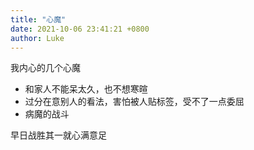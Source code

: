 ```yaml
---
title: "心魔"
date: 2021-10-06 23:41:21 +0800
author: Luke
---
```




我内心的几个心魔

- 和家人不能呆太久，也不想寒暄
- 过分在意别人的看法，害怕被人贴标签，受不了一点委屈
- 病魔的战斗



早日战胜其一就心满意足

